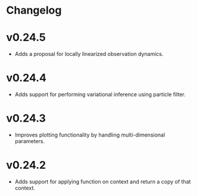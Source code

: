# Changelog

# v0.24.5
 - Adds a proposal for locally linearized observation dynamics.

# v0.24.4
 - Adds support for performing variational inference using particle filter.

# v0.24.3
 - Improves plotting functionality by handling multi-dimensional parameters.

# v0.24.2
 - Adds support for applying function on context and return a copy of that context.
